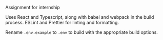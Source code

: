 Assignment for internship

Uses React and Typescript, along with babel and webpack in the build process.
ESLint and Prettier for linting and formatting.

Rename `.env.example` to `.env` to build with the appropriate build options.